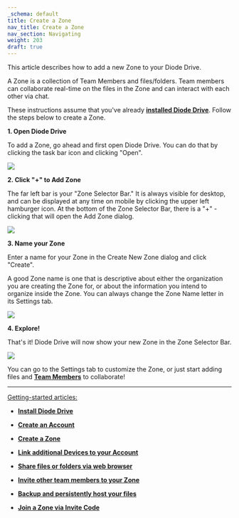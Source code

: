 ```yaml
---
_schema: default
title: Create a Zone
nav_title: Create a Zone
nav_section: Navigating
weight: 203
draft: true
---
```

This article describes how to add a new Zone to your Diode Drive.

A Zone is a collection of Team Members and files/folders. Team members can collaborate real-time on the files in the Zone and can interact with each other via chat.

These instructions assume that you've already <a href="https://support.diode.io/article/d3eguu0pem" target="_blank" rel="noopener"><strong>installed Diode Drive</strong></a>. Follow the steps below to create a Zone.

**1\. Open Diode Drive**

To add a Zone, go ahead and first open Diode Drive. You can do that by clicking the task bar icon and clicking "Open".

![](/uploads/image-47.png)

**2\. Click "+" to Add Zone**

The far left bar is your "Zone Selector Bar." It is always visible for desktop, and can be displayed at any time on mobile by clicking the upper left hamburger icon. At the bottom of the Zone Selector Bar, there is a "+" - clicking that will open the Add Zone dialog.

![](/uploads/image-48.png)

**3\. Name your Zone**

Enter a name for your Zone in the Create New Zone dialog and click "Create".

A good Zone name is one that is descriptive about either the organization you are creating the Zone for, or about the information you intend to organize inside the Zone. You can always change the Zone Name letter in its Settings tab.

![](/uploads/image-49.png)

**4\. Explore!**

That's it! Diode Drive will now show your new Zone in the Zone Selector Bar.

![](/uploads/image-50.png)

You can go to the Settings tab to customize the Zone, or just start adding files and <a href="https://support.diode.io/article/jkzakxo7a0" target="_blank" rel="noopener"><strong>Team Members</strong></a> to collaborate!

---

<u>Getting-started articles:</u>

* <a href="https://support.diode.io/article/d3eguu0pem" target="_blank" rel="noopener"><strong>Install Diode Drive</strong></a>
* <a href="https://support.diode.io/article/gmg93l7u6y" target="_blank" rel="noopener"><strong>Create an Account</strong></a>
* <a href="https://support.diode.io/article/k1diuzadd8" target="_blank" rel="noopener"><strong>Create a Zone</strong></a>
* <a href="https://support.diode.io/article/g3d42k5onu" target="_blank" rel="noopener"><strong>Link additional Devices to your Account</strong></a>
* <a href="https://support.diode.io/article/v428b36e31" target="_blank" rel="noopener"><strong>Share files or folders via web browser</strong></a>
* <a href="https://support.diode.io/article/jkzakxo7a0" target="_blank" rel="noopener"><strong>Invite other team members to your Zone</strong></a>
* <a href="https://support.diode.io/article/x859ax5avc" target="_blank" rel="noopener"><strong>Backup and persistently host your files</strong></a>
* <a href="https://support.diode.io/article/uuj9ac8eqs" target="_blank" rel="noopener"><strong>Join a Zone via Invite Code</strong></a>

  &nbsp;